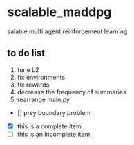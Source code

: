# scalable_maddpg
salable multi agent reinforcement learning

## to do list
1. tune L2
2. fix environments
3. fix rewards
4. decrease the frequency of summaries
5. rearrange main.py
- [] prey boundary problem
- [x] this is a complete item
- [ ] this is an incomplete item
